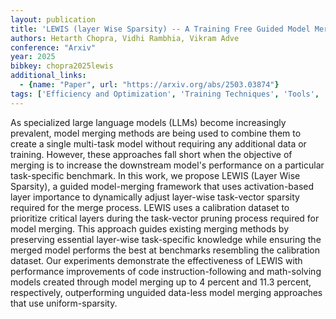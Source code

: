```yaml
---
layout: publication
title: 'LEWIS (layer Wise Sparsity) -- A Training Free Guided Model Merging Approach'
authors: Hetarth Chopra, Vidhi Rambhia, Vikram Adve
conference: "Arxiv"
year: 2025
bibkey: chopra2025lewis
additional_links:
  - {name: "Paper", url: "https://arxiv.org/abs/2503.03874"}
tags: ['Efficiency and Optimization', 'Training Techniques', 'Tools', 'Merging', 'Pruning']
---
```

As specialized large language models (LLMs) become increasingly prevalent,
model merging methods are being used to combine them to create a single
multi-task model without requiring any additional data or training. However,
these approaches fall short when the objective of merging is to increase the
downstream model's performance on a particular task-specific benchmark. In this
work, we propose LEWIS (Layer Wise Sparsity), a guided model-merging framework
that uses activation-based layer importance to dynamically adjust layer-wise
task-vector sparsity required for the merge process. LEWIS uses a calibration
dataset to prioritize critical layers during the task-vector pruning process
required for model merging. This approach guides existing merging methods by
preserving essential layer-wise task-specific knowledge while ensuring the
merged model performs the best at benchmarks resembling the calibration
dataset. Our experiments demonstrate the effectiveness of LEWIS with
performance improvements of code instruction-following and math-solving models
created through model merging up to 4 percent and 11.3 percent, respectively,
outperforming unguided data-less model merging approaches that use
uniform-sparsity.
